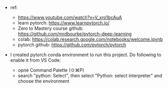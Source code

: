 - ref:
  - https://www.youtube.com/watch?v=V_xro1bcAuA
  - learn pytorch:  https://www.learnpytorch.io/
  -  Zero to Mastery course github:  https://github.com/mrdbourke/pytorch-deep-learning
  - colab:  https://colab.research.google.com/notebooks/welcome.ipynb
  - pytorch github: https://github.com/pytorch/pytorch


- I created pytorch conda environment to run this project. Do following to enable it from VS Code:
  - opne Command Palette (⇧⌘P)
  - search "python: Select", then select "Python: select interpreter" and choose the environment